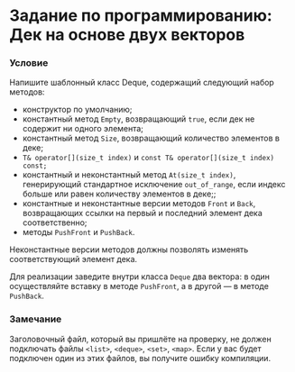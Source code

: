 # Задание по программированию: Дек на основе двух векторов

### Условие

Напишите шаблонный класс Deque, содержащий следующий набор методов:

- конструктор по умолчанию;
- константный метод `Empty`, возвращающий `true`, если дек не содержит ни одного элемента;
- константный метод `Size`, возвращающий количество элементов в деке;
- `T& operator[](size_t index)` и `const T& operator[](size_t index) const;`
- константный и неконстантный метод `At(size_t index)`, генерирующий стандартное исключение `out_of_range`, если индекс больше или равен количеству элементов в деке;;
- константные и неконстантные версии методов `Front` и `Back`, возвращающих ссылки на первый и последний элемент дека соответственно;
- методы `PushFront` и `PushBack`.

Неконстантные версии методов должны позволять изменять соответствующий элемент дека.

Для реализации заведите внутри класса `Deque` два вектора: в один осуществляйте вставку в методе `PushFront`, а в другой — в методе `PushBack`.

### Замечание

Заголовочный файл, который вы пришлёте на проверку, не должен подключать файлы `<list>`, `<deque>`, `<set>`, `<map>`. Если у вас будет подключен один из этих файлов, вы получите ошибку компиляции.